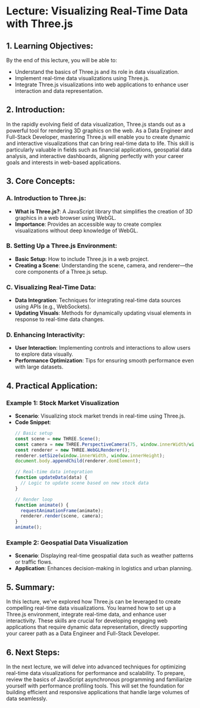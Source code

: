 # Lecture: Visualizing Real-Time Data with Three.js

## 1. Learning Objectives:
By the end of this lecture, you will be able to:
- Understand the basics of Three.js and its role in data visualization.
- Implement real-time data visualizations using Three.js.
- Integrate Three.js visualizations into web applications to enhance user interaction and data representation.

## 2. Introduction:
In the rapidly evolving field of data visualization, Three.js stands out as a powerful tool for rendering 3D graphics on the web. As a Data Engineer and Full-Stack Developer, mastering Three.js will enable you to create dynamic and interactive visualizations that can bring real-time data to life. This skill is particularly valuable in fields such as financial applications, geospatial data analysis, and interactive dashboards, aligning perfectly with your career goals and interests in web-based applications.

## 3. Core Concepts:

### A. Introduction to Three.js:
- **What is Three.js?**: A JavaScript library that simplifies the creation of 3D graphics in a web browser using WebGL.
- **Importance**: Provides an accessible way to create complex visualizations without deep knowledge of WebGL.

### B. Setting Up a Three.js Environment:
- **Basic Setup**: How to include Three.js in a web project.
- **Creating a Scene**: Understanding the scene, camera, and renderer—the core components of a Three.js setup.

### C. Visualizing Real-Time Data:
- **Data Integration**: Techniques for integrating real-time data sources using APIs (e.g., WebSockets).
- **Updating Visuals**: Methods for dynamically updating visual elements in response to real-time data changes.

### D. Enhancing Interactivity:
- **User Interaction**: Implementing controls and interactions to allow users to explore data visually.
- **Performance Optimization**: Tips for ensuring smooth performance even with large datasets.

## 4. Practical Application:

### Example 1: Stock Market Visualization
- **Scenario**: Visualizing stock market trends in real-time using Three.js.
- **Code Snippet**:
  ```javascript
  // Basic setup
  const scene = new THREE.Scene();
  const camera = new THREE.PerspectiveCamera(75, window.innerWidth/window.innerHeight, 0.1, 1000);
  const renderer = new THREE.WebGLRenderer();
  renderer.setSize(window.innerWidth, window.innerHeight);
  document.body.appendChild(renderer.domElement);

  // Real-time data integration
  function updateData(data) {
    // Logic to update scene based on new stock data
  }

  // Render loop
  function animate() {
    requestAnimationFrame(animate);
    renderer.render(scene, camera);
  }
  animate();
  ```

### Example 2: Geospatial Data Visualization
- **Scenario**: Displaying real-time geospatial data such as weather patterns or traffic flows.
- **Application**: Enhances decision-making in logistics and urban planning.

## 5. Summary:
In this lecture, we've explored how Three.js can be leveraged to create compelling real-time data visualizations. You learned how to set up a Three.js environment, integrate real-time data, and enhance user interactivity. These skills are crucial for developing engaging web applications that require dynamic data representation, directly supporting your career path as a Data Engineer and Full-Stack Developer.

## 6. Next Steps:
In the next lecture, we will delve into advanced techniques for optimizing real-time data visualizations for performance and scalability. To prepare, review the basics of JavaScript asynchronous programming and familiarize yourself with performance profiling tools. This will set the foundation for building efficient and responsive applications that handle large volumes of data seamlessly.